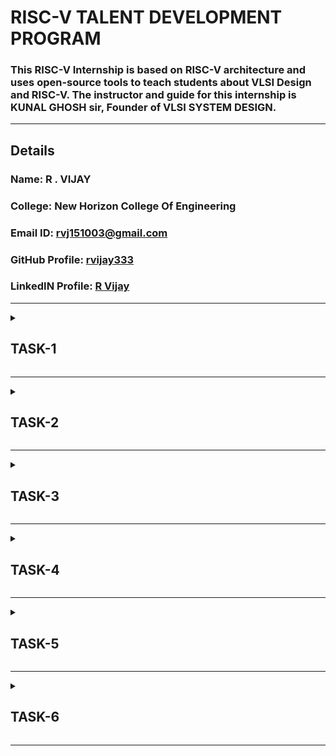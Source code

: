 # RISC-V TALENT DEVELOPMENT PROGRAM

### This RISC-V Internship is based on RISC-V architecture and uses open-source tools to teach students about VLSI Design and RISC-V. The instructor and guide for this internship is KUNAL GHOSH sir, Founder of VLSI SYSTEM DESIGN.

---

## Details

### Name: R . VIJAY
### College: New Horizon College Of Engineering
### Email ID: rvj151003@gmail.com
### GitHub Profile: [rvijay333](https://github.com/rvijay333)
### LinkedIN Profile: [R Vijay](https://www.linkedin.com/in/r-vijay-5085022a4)

---


<details>
<summary><h2><strong>TASK-1</strong></h2></summary>

## Description
This is the TASK 1.  
The code is first typed in the *leafpad editor*.  

The C code is run in the RISC-V compiler using the -O1 optimization flag. It is seen here that at the main block, the number of instruction sets is *15*.

Similarly, we run the C code in the RISC-V compiler using the -Ofast optimization flag. It can be seen that the number of instructions has reduced to *12 instruction sets*, which indicates that the processing speed increases.

### Example: 
- *Main ending address* = 101B0  
- *Main starting address* = 10184  
  Subtracting them:  
  101B0 - 10184 = 2C  
  2C ÷ 4 = 0B (11 instructions) using -Ofast.

Similarly, when we repeat the process using -Ofast, the instructions reduce, indicating a faster way.

---

## Screenshots Task 1
<details>
  <br>
  
![ Screenshot 1](https://github.com/rvijay333/RISC-V-Talent-Development-Program/blob/main/VirtualBox_vsdworkshop_code_sumoneton.png)
  
![ Screenshot 2](https://github.com/rvijay333/RISC-V-Talent-Development-Program/blob/main/VirtualBox_vsdworkshop_codeofast.png)

![ Screenshot 3](https://github.com/rvijay333/RISC-V-Talent-Development-Program/blob/main/VirtualBox_vsdworkshop_main_ofast.png)

![ Screenshot 4](https://github.com/rvijay333/RISC-V-Talent-Development-Program/blob/main/VirtualBox_vsdworkshop_main_sumoneton.png)

</details>

</details>


<hr>
<details>
  <summary><h2><strong>TASK-2</strong></h2></summary>

## Description
In this task we understand the way to debug the code.
we use specific commands to , check the values stored in our registers and pointers . This hepls us to manage and understand the functioning of the code .
we also compile and get the output of our code in risc_v compiler .

- *the initial stack pointer value is* = 3FFFFFFB50
- *the subtracted value is 16(decimal)*
- *the final value stored in stack pointer is* = 3FFFFFFB50-10(*hexa-decimal*)
- = 3FFFFFF40 *as shown below*

  
## Screenshots Task 2
<details>
  <br>
  
![ Screenshot 1](https://github.com/rvijay333/RISC-V-Talent-Development-Program/blob/main/VirtualBox_vsdworkshop_output_riscv_task2.png)

![ Screenshot 1](https://github.com/rvijay333/RISC-V-Talent-Development-Program/blob/main/task2_riscv_11_01_24.png)

</details>
---

<h2>Write a simple c program :</h2>
<h3>C program to calculate area of a circle</h3>

<details>
  <br>

![C_program](https://github.com/user-attachments/assets/0eab6427-aa44-4487-9d2d-4c11e178ad2e)

</details>

<h2>Compilation using Spike :</h2>
<h3>O1-</h3>

<details>
  <br>

![Screenshot from 2025-01-13 22-28-19](https://github.com/user-attachments/assets/bc0543d2-31ba-4945-a2de-293e1026e0e8)
</details>
 


<h3>object dump for O1 -</h3>

<details>
  <br>

![o1objdump](https://github.com/user-attachments/assets/27b338d4-a331-439f-a3ec-8ca6b8a2f123)
</details>
 

<h3>Ofast -</h3>
<details>
  <br>

![Screenshot from 2025-01-13 22-23-00](https://github.com/user-attachments/assets/a7b45986-028d-4570-aaa0-ac8397133fc3)
</details>



<h3>Object dump for Ofast -</h3>
<details>
  <br>

![ofastobjdump](https://github.com/user-attachments/assets/e145d3c3-599f-49b0-aafb-b3d46b0b62b1)
</details>
</details>
<hr>

<details>
  <summary><h2><strong>TASK-3</strong></h2></summary>

<h2>RISC-V Instructions</h2>

<h2>RISC-V uses six basic instruction formats:</h2></p>
<p><h3><u>1. <ins>R-Type:</ins></u></h3> For register-register operations (e.g., add, sub).</p>
<p><h3><u>2. <ins>I-Type:</ins></u></h3> For immediate operations and loads (e.g., addi, ld).</p>
<p><h3><u>3. <ins>S-Type:</ins></u></h3> For store instructions (e.g., sd).</p>
<p><h3><u>4. <ins>B-Type:</ins></u></h3> For branch instructions (e.g., beq, bne).</p>
<p><h3><u>5. <ins>U-Type:</ins></u></h3> For instructions like lui and auipc.</p>
<p><h3><u>6. <ins>J-Type:</ins></u></h3> For jump instructions (e.g., jal).</p>

<h2>Each format has fixed fields:</h2>

<p><h3>1. <ins>opcode:</ins></h3> Identifies the instruction type.</p>
<p><h3>2. <ins>funct3 and funct7</ins>:</h3> Further specify the instruction.</p>
<p><h3>3. <ins>rd, rs1, rs2</ins>:</h3> Register destinations and sources.</p>
<p><h3>4. <ins>imm:</ins>/h3> Immediate values (encoded differently depending on the format).</p>

<h2>Each instruction's binary code is derived by filling in the fields based on the instruction's format. For example:</h2>

ld a2, 1800(gp):
        Type: I-Type
        Fields:
            opcode[6:0]: 0000011 (Load instruction).
            rd[11:7]: 01010 (a2).
            funct3[14:12]: 011 (Load double-word).
            rs1[19:15]: 00100 (gp).
            imm[31:20]: 011100000000 (1800 in decimal).
        Final binary: 01110000000000100011010110000011
        Hexadecimal: 0x7081b603
'''
<p>Then we need to identify the opcode, funct3, and funct7 values for each instruction.</p>
<p>Decode the immediate value formats for I-Type, S-Type, and J-Type instructions.</p>

<h2>RISC-V uses register aliases (x0 to x31), but their corresponding numbers are encoded in the instruction:</h2>

       x10 is a0 (binary: 01010).
       x11 is a1 (binary: 01011).
       x2 is sp (binary: 00010), and so on.
<h2>The objdump file : </h2>
<details>
  <br>

![ofastobjdump](https://github.com/user-attachments/assets/679d6c42-d7d2-4d02-924c-4e30c569544d)
</details>


<h2> This has the following RISC-V instructions - </h2>
<p>1. ld</p>
<p>2. lui</p>
<p>3. addi</p>
<p>4. sd</p>
<p>5. jal</p>
<p>6. ret (pseudo-instruction for jalr x0, ra, 0)</p>
<p>7. auipc</p>
<p>8. beqz (pseudo-instruction for beq)</p>
<p>9. j (jump instruction)</p>
<p>10. sub</p>
<p>11. li (pseudo-instruction for addi x, x0, imm)</p>
<p>12. lw</p>
<p>13. jalr</p>
<p>14. bne</p>
<p>15. call (pseudo-instruction for jal)</p>

<h2> The 32-bit pattern for the above instructions are :</h2>

| #  | Instruction   |         32-bit pattern           | Opcode   | Funct3  | Funct7   | Imm/Offset           |
|----| ------------- | -------------------------------- | -------- | ------- | -------- | -------------------- |
| 1  | ld            | 01110000000000100011010110000011 | 0000011  | 011     | -        | 1800                 |
| 2  | lui           | 00000000001000010100110101101111 | 0110111  | -       | -        | 0x21000              |
| 3  | addi          | 11111111111100010000100100010011 | 0010011  | 000     | -        | -1 (Immediate)       |
| 4  | sd            | 00000000000101000011010010010011 | 0100011  | 011     | -        | Offset from rs1      |
| 5  | jal           | 00110100000000000000000011101111 | 1101111  | -       | -        | Offset to label      |
| 6  | ret           | 00000000000000000000000001100111 | 1100111  | 000     | -        | (Uses ra)            |
| 7  | auipc         | 11111111111100000110101000101111 | 0010111  | -       | -        | Upper Immediate      |
| 8  | beqz          | 00000000110100000110010011100011 | 1100011  | 000     | -        | Relative Offset      |
| 9  | j             | 00001100000000000000000011001111 | 1101111  | -       | -        | Offset to jump       |
| 10 | sub           | 01000000101001010000010110110011 | 0110011  | 000     | 0100000  | (From rs1 and rs2)   |
| 11 | li            | 11111111111100000000100010010011 | 0010011  | 000     | -        | -1 (Immediate)       |
| 12 | lw            | 00000000000101001000010010000011 | 0000011  | 010     | -        | Load address offset  |
| 13 | jalr          | 00000000000001000000000011100111 | 1100111  | 000     | -        | Indirect jump offset |
| 14 | bne           | 00000000000100000001010011100011 | 1100011  | 001     | -        | Relative Offset      |
| 15 | call          | 00000000000000000000000011101111 | 1101111  | -       | -        | Offset to function   |

----
</details>
</details>
<hr>

<details>
  <summary><h2><strong>TASK-4</strong></h2></summary>

#### Following are the differences between standard RISCV ISA and the Instruction Set given in the reference repository:  
  
|  **Operation**  |  **Standard RISCV ISA**  |  **Hardcoded ISA**  |  
|  :----:  |  :----:  |  :----:  |  
|  ADD R6, R2, R1  |  32'h00110333  |  32'h02208300  |  
|  SUB R7, R1, R2  |  32'h402083b3  |  32'h02209380  |  
|  AND R8, R1, R3  |  32'h0030f433  |  32'h0230a400  |  
|  OR R9, R2, R5  |  32'h005164b3  |  32'h02513480  |  
|  XOR R10, R1, R4  |  32'h0040c533  |  32'h0240c500  |  
|  SLT R1, R2, R4  |  32'h0045a0b3  |  32'h02415580  |  
|  ADDI R12, R4, 5  |  32'h004120b3  |  32'h00520600  |  
|  BEQ R0, R0, 15  |  32'h00000f63  |  32'h00f00002  |  
|  SW R3, R1, 2  |  32'h0030a123  |  32'h00209181  |  
|  LW R13, R1, 2  |  32'h0020a683  |  32'h00208681  |  
|  SRL R16, R14, R2  |  32'h0030a123  |  32'h00271803  |
|  SLL R15, R1, R2  |  32'h002097b3  |  32'h00208783  |   
  

#### * Output Waveform of various instructions * 
<details>
  <br>



![OUTPUT WAVEFORMS](https://github.com/rvijay333/RISC-V-Talent-Development-Program/blob/main/task4.png)
</details>
___
</details>
<hr>


<details>
  <summary><h2><strong>TASK-5</strong></h2></summary>

# Flip-Flop Simulation with Selection Indicators on VSDSquadron Mini

## Overview
This project demonstrates how to simulate four types of flip‑flops (SR, JK, T, and D) on the VSDSquadron Mini board, which is based on the CH32V00x RISC-V microcontroller. The user can select which flip‑flop to operate by pressing one of four dedicated buttons. Two additional input buttons feed the flip‑flop’s binary inputs (S, R, J, K, T, or D), and the outputs **Q** and **~Q** are shown on two LEDs. Additionally, four extra indicator LEDs light up to show which flip‑flop is currently selected, and two more LEDs display which input buttons are pressed.

### Features
- **4 Flip‑Flop Modes**: SR, JK, T, D
- **Selection Indicators**: Each flip‑flop mode has a dedicated LED.
- **Input Indicators**: Two LEDs show which input buttons are currently pressed.
- **Output LEDs**: Always show **Q** and **¬Q** for every flip‑flop type.
- **GPIO-Based**: Entirely uses GPIO pins for inputs and outputs—no extra multiplexers needed.

### Components Required

| Component                   | Quantity | Purpose/Description                                |
|-----------------------------|----------|----------------------------------------------------|
| VSDSquadron Mini Board      | 1        | The RISC-V microcontroller development board.      |
| Push Buttons                | 6        | 4 for flip‑flop selection, 2 for input bits.         |
| LEDs                        | 8        | 2 for input indicators, 2 for outputs, 4 for flip‑flop selection. |
| Resistors (330 Ω)           | 8        | Current-limiting for each LED.                     |
| Breadboard                  | 1        | For prototyping and wiring.                        |
| Jumper Wires                | ~20      | For making connections.                            |
| USB-C Cable                 | 1        | To power and program the VSDSquadron Mini.         |

## Circuit Connections

### Power & Ground
- **VSDSquadron Mini 3.3 V** → Breadboard’s top (red) power rail.
- **VSDSquadron Mini GND** → Breadboard’s bottom (blue) ground rail.

### Flip‑Flop Selection Buttons (active low)
- **SR** → PD0  
- **JK** → PD1  
- **T** → PD2  
- **D** → PD3  
*Each button’s other terminal connects to ground.*

### Input Buttons (active low)
- **BTN_IN1** → PD4  
- **BTN_IN2** → PD5  
*Each button’s other terminal connects to ground.*

### Input Indicator LEDs (active high) on Port D
- **LED_IN1** anode → PD6 → (330 Ω resistor) → GND  
- **LED_IN2** anode → PD7 → (330 Ω resistor) → GND

### Output LEDs (active high) on Port C
- **LED_OUT1 (Q)** anode → PC0 → (330 Ω resistor) → GND  
- **LED_OUT2 (¬Q)** anode → PC1 → (330 Ω resistor) → GND

### Selection Indicator LEDs (active high) on Port C
- **LED_SEL_SR** anode → PC2 → (330 Ω resistor) → GND  
- **LED_SEL_JK** anode → PC3 → (330 Ω resistor) → GND  
- **LED_SEL_T** anode → PC4 → (330 Ω resistor) → GND  
- **LED_SEL_D** anode → PC5 → (330 Ω resistor) → GND

## Working Principle
1. **Selection**: Press one of the four flip‑flop selection buttons. The corresponding selection LED lights up.
2. **Input**: Provide binary inputs by pressing BTN_IN1 (in1) and BTN_IN2 (in2). The input indicator LEDs show which buttons are pressed.
3. **Processing**: The `ProcessFlipFlop` function applies the logic for SR, JK, T, or D flip‑flops to determine the new state **Q**.
4. **Outputs**: Two LEDs always display **Q** and **¬Q**, regardless of flip‑flop type.
5. **Visual Feedback**: After a short delay, the selection resets so the user can choose another flip‑flop type.

## Truth Tables (Summary)

### SR Flip‑Flop
| S | R | Action             | Q (New)     |
|---|---|--------------------|-------------|
| 0 | 0 | No change          | Q stays same|
| 0 | 1 | Reset Q to 0       | Q = 0       |
| 1 | 0 | Set Q to 1         | Q = 1       |
| 1 | 1 | Invalid (No change) | Q stays same|

### JK Flip‑Flop
| J | K | Action                | Q (New)     |
|---|---|-----------------------|-------------|
| 0 | 0 | No change             | Q stays same|
| 0 | 1 | Reset (Q = 0)         | Q = 0       |
| 1 | 0 | Set (Q = 1)           | Q = 1       |
| 1 | 1 | Toggle (Q = ~Q)       | Q toggles   |

### T Flip‑Flop
| T | Action       | Q (New)     |
|---|--------------|-------------|
| 0 | No change    | Q stays same|
| 1 | Toggle Q     | Q = ~Q      |

### D Flip‑Flop
| D | Action       | Q (New)     |
|---|--------------|-------------|
| 0 | Q = 0        | Q = 0       |
| 1 | Q = 1        | Q = 1       |

### CIRCUIT DIAGRAM 

<details>
  <br>

![CIRCUIT DIAGRAM](https://github.com/rvijay333/RISC-V-Talent-Development-Program/blob/main/flip_flops_using_vsd_squadron_mini.png)
</details>

</details>




<hr>

<details>
  <summary><h2><strong>TASK-6</strong></h2></summary>

  The program is : Implementation of flip flops (SR , JK , T and D ) using VSD Squadron mini .
  
  # Principle :
  The code is written in C for the CH32V00x-based VSDSquadron Mini board and uses its peripheral library for GPIO operations. It configures several GPIO pins: some are set as inputs (with pull-ups) for reading push buttons, and others as outputs (in push-pull mode) for driving LEDs. The main loop polls the state of the selection and input buttons, then processes the flip‑flop logic (SR, JK, T, or D) based on those inputs. It updates the output LEDs to show the computed state (Q and ¬Q) and uses extra LEDs as visual indicators for the selected flip‑flop mode. Additionally, basic interrupt handlers for NMI and HardFault are defined using the fast interrupt attribute. Essentially, the code demonstrates how to combine hardware interfacing (reading buttons and driving LEDs) with digital logic implemented in software on a RISC-V microcontroller.
  <hr>
   <h4>Program</h4> :

  ```c //
#include <ch32v00x.h>
#include <debug.h>

// -------------------- Pin Definitions --------------------
// Flip-Flop Selection Buttons (active low)
#define BTN_SR   GPIO_Pin_0  // Select SR flip-flop
#define BTN_JK   GPIO_Pin_1  // Select JK flip-flop
#define BTN_T    GPIO_Pin_2  // Select T flip-flop
#define BTN_D    GPIO_Pin_3  // Select D flip-flop

// Input Buttons (active low)
#define BTN_IN1  GPIO_Pin_4  // For S/J/T/D
#define BTN_IN2  GPIO_Pin_5  // For R/K; not used if T/D

// Input Indicator LEDs on Port D (active high)
#define LED_IN1  GPIO_Pin_6  // Lights when BTN_IN1 is pressed
#define LED_IN2  GPIO_Pin_7  // Lights when BTN_IN2 is pressed

// Output LEDs on Port C (active high)
#define LED_OUT1 GPIO_Pin_0  // Shows Q
#define LED_OUT2 GPIO_Pin_1  // Shows ¬Q

// Selection Indicator LEDs on Port C (active high)
#define LED_SEL_SR GPIO_Pin_2
#define LED_SEL_JK GPIO_Pin_3
#define LED_SEL_T  GPIO_Pin_4
#define LED_SEL_D  GPIO_Pin_5

// Flip-Flop Type Enumeration
typedef enum {
    FF_NONE = 0,
    FF_SR,
    FF_JK,
    FF_T,
    FF_D
} FlipFlopType;

// Global Variables
volatile FlipFlopType selectedFF = FF_NONE;
volatile uint8_t Q = 0;  // Holds the flip-flop's current state

// -------------- Function Prototypes --------------
void GPIO_Config(void);
uint8_t ReadButton(GPIO_TypeDef* port, uint16_t pin);
void SetLED(GPIO_TypeDef* port, uint16_t pin, uint8_t state);
void ProcessFlipFlop(FlipFlopType ffType, uint8_t in1, uint8_t in2);
void UpdateOutputLEDs(FlipFlopType ffType, uint8_t Q);
void ShowSelectedFF(FlipFlopType ffType);
void Delay_Ms(uint32_t ms);
void Delay_Init(void);

// ---------------- GPIO Configuration ---------------
void GPIO_Config(void)
{
    GPIO_InitTypeDef GPIO_InitStructure = {0};

    // Enable clocks for Port D and Port C
    RCC_APB2PeriphClockCmd(RCC_APB2Periph_GPIOD, ENABLE);
    RCC_APB2PeriphClockCmd(RCC_APB2Periph_GPIOC, ENABLE);

    // Configure Buttons (selection + input) on Port D as input pull-up
    GPIO_InitStructure.GPIO_Pin = BTN_SR | BTN_JK | BTN_T | BTN_D | BTN_IN1 | BTN_IN2;
    GPIO_InitStructure.GPIO_Mode = GPIO_Mode_IPU;
    GPIO_Init(GPIOD, &GPIO_InitStructure);

    // Configure Input Indicator LEDs on Port D as output push-pull
    GPIO_InitStructure.GPIO_Pin = LED_IN1 | LED_IN2;
    GPIO_InitStructure.GPIO_Mode = GPIO_Mode_Out_PP;
    GPIO_InitStructure.GPIO_Speed = GPIO_Speed_50MHz;
    GPIO_Init(GPIOD, &GPIO_InitStructure);

    // Configure Output LEDs on Port C (Q, ¬Q) as output push-pull
    GPIO_InitStructure.GPIO_Pin = LED_OUT1 | LED_OUT2;
    GPIO_Init(GPIOC, &GPIO_InitStructure);

    // Configure Selection Indicator LEDs on Port C as output push-pull
    GPIO_InitStructure.GPIO_Pin = LED_SEL_SR | LED_SEL_JK | LED_SEL_T | LED_SEL_D;
    GPIO_Init(GPIOC, &GPIO_InitStructure);
}

// ----------- Read Button State (Active Low) -----------
uint8_t ReadButton(GPIO_TypeDef* port, uint16_t pin)
{
    return (GPIO_ReadInputDataBit(port, pin) == Bit_RESET) ? 1 : 0;
}

// ----------------- LED Control -----------------
void SetLED(GPIO_TypeDef* port, uint16_t pin, uint8_t state)
{
    if(state)
        GPIO_WriteBit(port, pin, Bit_SET);
    else
        GPIO_WriteBit(port, pin, Bit_RESET);
}

// ---------------- Flip-Flop Logic --------------
void ProcessFlipFlop(FlipFlopType ffType, uint8_t in1, uint8_t in2)
{
    switch(ffType)
    {
        case FF_SR:
            if(in1 && !in2)
                Q = 1;
            else if(!in1 && in2)
                Q = 0;
            break;
        case FF_JK:
            if(in1 == 0 && in2 == 0)
            {
                // no change
            }
            else if(in1 && !in2)
            {
                Q = 1;
            }
            else if(!in1 && in2)
            {
                Q = 0;
            }
            else if(in1 && in2)
            {
                Q = !Q;
            }
            break;
        case FF_T:
            if(in1)
                Q = !Q;
            break;
        case FF_D:
            Q = in1;
            break;
        default:
            break;
    }
}

// ------------- Update Output LEDs --------------
void UpdateOutputLEDs(FlipFlopType ffType, uint8_t Q)
{
    SetLED(GPIOC, LED_OUT1, Q);
    SetLED(GPIOC, LED_OUT2, !Q);
}

// --- Show Selected Flip-Flop Indicator LED ---
void ShowSelectedFF(FlipFlopType ffType)
{
    // Turn off all selection indicator LEDs first
    SetLED(GPIOC, LED_SEL_SR, 0);
    SetLED(GPIOC, LED_SEL_JK, 0);
    SetLED(GPIOC, LED_SEL_T, 0);
    SetLED(GPIOC, LED_SEL_D, 0);

    // Turn on the LED for the selected flip-flop
    switch(ffType)
    {
        case FF_SR:
            SetLED(GPIOC, LED_SEL_SR, 1);
            break;
        case FF_JK:
            SetLED(GPIOC, LED_SEL_JK, 1);
            break;
        case FF_T:
            SetLED(GPIOC, LED_SEL_T, 1);
            break;
        case FF_D:
            SetLED(GPIOC, LED_SEL_D, 1);
            break;
        default:
            break;
    }
}

// ------------------- Main ----------------------
int main(void)
{
    NVIC_PriorityGroupConfig(NVIC_PriorityGroup_1);
    SystemCoreClockUpdate();
    Delay_Init();
    GPIO_Config();

    selectedFF = FF_NONE;
    Q = 0;
    // Turn off all LEDs initially
    SetLED(GPIOD, LED_IN1 | LED_IN2, 0);
    SetLED(GPIOC, LED_OUT1 | LED_OUT2 | LED_SEL_SR | LED_SEL_JK | LED_SEL_T | LED_SEL_D, 0);

    while(1)
    {
        // Check which flip-flop selection button is pressed
        if(ReadButton(GPIOD, BTN_SR)) {
            selectedFF = FF_SR;
        }
        else if(ReadButton(GPIOD, BTN_JK)) {
            selectedFF = FF_JK;
        }
        else if(ReadButton(GPIOD, BTN_T)) {
            selectedFF = FF_T;
        }
        else if(ReadButton(GPIOD, BTN_D)) {
            selectedFF = FF_D;
        }

        // If a flip-flop is selected, process its input and output
        if(selectedFF != FF_NONE)
        {
            ShowSelectedFF(selectedFF);

            uint8_t in1 = ReadButton(GPIOD, BTN_IN1);
            uint8_t in2 = (selectedFF == FF_SR || selectedFF == FF_JK) ? ReadButton(GPIOD, BTN_IN2) : 0;

            SetLED(GPIOD, LED_IN1, in1);
            SetLED(GPIOD, LED_IN2, in2);

            ProcessFlipFlop(selectedFF, in1, in2);
            UpdateOutputLEDs(selectedFF, Q);

            Delay_Ms(1000);

            selectedFF = FF_NONE;
            SetLED(GPIOD, LED_IN1, 0);
            SetLED(GPIOD, LED_IN2, 0);
            ShowSelectedFF(FF_NONE);
        }

        Delay_Ms(100);
    }
}

void NMI_Handler(void) __attribute__((interrupt("WCH-Interrupt-fast")));
void HardFault_Handler(void) __attribute__((interrupt("WCH-Interrupt-fast")));
void NMI_Handler(void) {}
void HardFault_Handler(void)
{
    while (1) {}
}
 ```

</details>
<hr>
